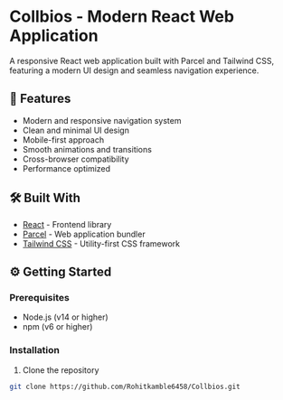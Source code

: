# Collbios - Modern React Web Application

A responsive React web application built with Parcel and Tailwind CSS, featuring a modern UI design and seamless navigation experience.

## 🚀 Features

- Modern and responsive navigation system
- Clean and minimal UI design
- Mobile-first approach
- Smooth animations and transitions
- Cross-browser compatibility
- Performance optimized

## 🛠️ Built With

- [React](https://reactjs.org/) - Frontend library
- [Parcel](https://parceljs.org/) - Web application bundler
- [Tailwind CSS](https://tailwindcss.com/) - Utility-first CSS framework

## ⚙️ Getting Started

### Prerequisites

- Node.js (v14 or higher)
- npm (v6 or higher)

### Installation

1. Clone the repository
```bash
git clone https://github.com/Rohitkamble6458/Collbios.git
